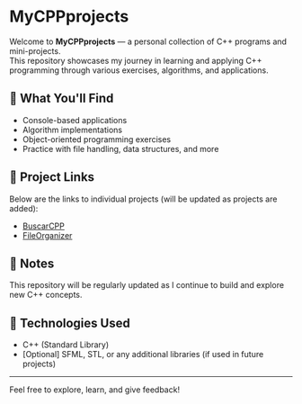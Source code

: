 # MyCPPprojects

Welcome to **MyCPPprojects** — a personal collection of C++ programs and mini-projects.  
This repository showcases my journey in learning and applying C++ programming through various exercises, algorithms, and applications.

## 🔧 What You'll Find

- Console-based applications  
- Algorithm implementations  
- Object-oriented programming exercises  
- Practice with file handling, data structures, and more

## 🚀 Project Links

Below are the links to individual projects (will be updated as projects are added):

- [BuscarCPP](/BuscarCPP/BuscarCPP.cpp)
- [FileOrganizer](/FileOrganizer/FileOrganizer.cpp)


## 📌 Notes

This repository will be regularly updated as I continue to build and explore new C++ concepts.

## 🧠 Technologies Used

- C++ (Standard Library)
- [Optional] SFML, STL, or any additional libraries (if used in future projects)

---

Feel free to explore, learn, and give feedback!
